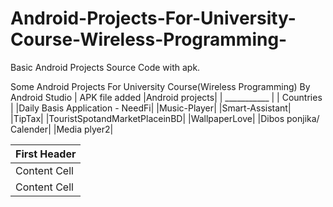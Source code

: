 # Android-Projects-For-University-Course-Wireless-Programming-
Basic Android Projects Source Code with apk.

Some Android Projects For University Course(Wireless Programming) By Android Studio | APK file added
|Android projects|
| ___________   | 
| Countries |
|Daily Basis Application - NeedFi|
|Music-Player|
|Smart-Assistant|
|TipTax|
|TouristSpotandMarketPlaceinBD|
|WallpaperLove|
|Dibos ponjika/ Calender|
|Media plyer2|



| First Header  |
| ------------- | 
| Content Cell  | 
| Content Cell  | 
